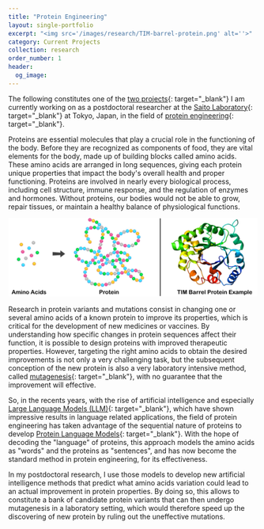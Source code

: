 ```yaml
---
title: "Protein Engineering"
layout: single-portfolio
excerpt: "<img src='/images/research/TIM-barrel-protein.png' alt=''>"
category: Current Projects
collection: research
order_number: 1
header: 
  og_image: 
---
```


The following constitutes one of the [two projects](/research/lab-automation){: target="_blank"} I am currently working on as a postdoctoral researcher at the [Saito Laboratory](https://www.ytksailab.org){: target="_blank"} at Tokyo, Japan, in the field of [protein engineering](https://en.wikipedia.org/wiki/Protein_engineering){: target="_blank"}.

Proteins are essential molecules that play a crucial role in the functioning of the body. Before they are recognized as components of food, they are vital elements for the body, made up of building blocks called amino acids. These amino acids are arranged in long sequences, giving each protein unique properties that impact the body's overall health and proper functioning. Proteins are involved in nearly every biological process, including cell structure, immune response, and the regulation of enzymes and hormones. Without proteins, our bodies would not be able to grow, repair tissues, or maintain a healthy balance of physiological functions.

![](/images/research/protein-with-TIM-barrel.png)

Research in protein variants and mutations consist in changing one or several amino acids of a known protein to improve its properties, which is critical for the development of new medicines or vaccines. By understanding how specific changes in protein sequences affect their function, it is possible to design proteins with improved therapeutic properties. However, targeting the right amino acids to obtain the desired improvements is not only a very challenging task, but the subsequent conception of the new protein is also a very laboratory intensive method, called [mutagenesis](https://en.wikipedia.org/wiki/Mutagenesis){: target="_blank"}, with no guarantee that the improvement will effective.

So, in the recents years, with the rise of artificial intelligence and especially [Large Language Models (LLM)](https://en.wikipedia.org/wiki/Large_language_model){: target="_blank"}, which have shown impressive results in language related applications, the field of protein engineering has taken advantage of the sequential nature of proteins to develop [Protein Language Models](https://www.nature.com/articles/s41587-024-02123-4){: target="_blank"}.  With the hope of decoding the "language" of proteins, this approach models the amino acids as "words" and the proteins as "sentences", and has now become the standard method in protein engineering, for its effectiveness.

In my postdoctoral research, I use those models to develop new artificial intelligence methods that predict what amino acids variation could lead to an actual improvement in protein properties. By doing so, this allows to constitute a bank of candidate protein variants that can then undergo mutagenesis in a laboratory setting, which would therefore speed up the discovering of new protein by ruling out the uneffective mutations.
